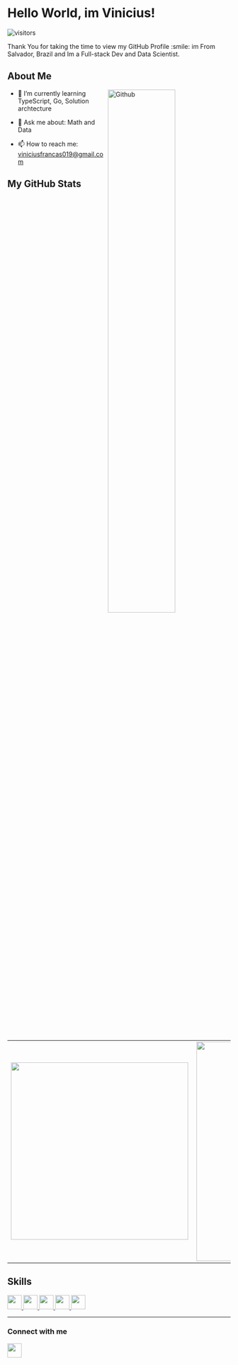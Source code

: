 <!--
**viniciusfranca019/viniciusfranca019** is a ✨ _special_ ✨ repository because its `README.md` (this file) appears on your GitHub profile.

Here are some ideas to get you started:

- 🔭 I’m currently working on ...
- 🌱 I’m currently learning ...
- 👯 I’m looking to collaborate on ...
- 🤔 I’m looking for help with ...
- 💬 Ask me about ...
- 📫 How to reach me: ...
- 😄 Pronouns: ...
- ⚡ Fun fact: ...
-->
<h1> Hello World, im Vinicius!</h1>
<p align='center'>

![visitors](https://visitor-badge.glitch.me/badge?page_id=viniciusfranca019.viniciusfranca019)

</p>
<div size='100px'> Thank You for taking the time to view my GitHub Profile :smile: im From Salvador, Brazil and Im a Full-stack Dev and Data Scientist.
</div>

<h2> About Me </h2>

<img width="55%" align="right" alt="Github" src="https://raw.githubusercontent.com/onimur/.github/master/.resources/git-header.svg" />

- 🌱 I’m currently learning TypeScript, Go, Solution archtecture

- 💬 Ask me about: Math and Data
  
- 📫 How to reach me: viniciusfrancas019@gmail.com

  
  
<h2> My GitHub Stats </h2>
  
<center>
  <table>
    <tr>
        <td><img width="400px" align="left" src="https://github-readme-stats.vercel.app/api/top-langs/?username=viniciusfranca019&hide=html,TeX,Jupyter Notebook&layout=compact&theme=midnight-purple" /></td>
        <td><img width="495px" align="left" src="https://github-readme-stats.vercel.app/api?username=viniciusfranca019&theme=midnight-purple"/></td>
    </tr>
  </table>
</center>
  
<h2> Skills  </h2>
<a href= https://github.com/viniciusfranca019?tab=repositories&q=&type=&language=python&sort= > <img width ='32px' src ='https://raw.githubusercontent.com/rahulbanerjee26/githubAboutMeGenerator/main/icons/python.svg'> </a>
<a href= https://github.com/viniciusfranca019?tab=repositories&q=&type=&language=reactjs&sort= > <img width ='32px' src ='https://raw.githubusercontent.com/rahulbanerjee26/githubAboutMeGenerator/main/icons/reactjs.svg'> </a>
<a href= https://github.com/viniciusfranca019?tab=repositories&q=&type=&language=javascript&sort= > <img width ='32px' src ='https://raw.githubusercontent.com/rahulbanerjee26/githubAboutMeGenerator/main/icons/javascript.svg'> </a>
<a href= https://github.com/viniciusfranca019?tab=repositories&q=&type=&language=nodejs&sort= > <img width ='32px' src ='https://raw.githubusercontent.com/rahulbanerjee26/githubAboutMeGenerator/main/icons/nodejs.svg'> </a>
<a href= https://github.com/viniciusfranca019?tab=repositories&q=&type=&language=redux&sort= > <img width ='32px' src ='https://raw.githubusercontent.com/rahulbanerjee26/githubAboutMeGenerator/main/icons/redux.svg'> </a>

___
<h3> Connect with me </h3>
<a href = 'https://www.linkedin.com/in/vinicius-frança-3519991bb'> <img width = '32px' align= 'center' src="https://raw.githubusercontent.com/rahulbanerjee26/githubAboutMeGenerator/main/icons/linked-in-alt.svg"/></a> 
